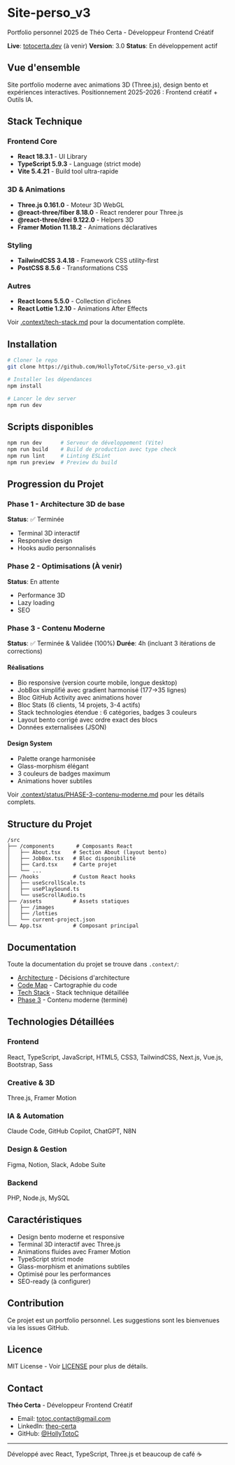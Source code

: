 # Site-perso_v3

Portfolio personnel 2025 de Théo Certa - Développeur Frontend Créatif

**Live**: [totocerta.dev](https://totocerta.dev) (à venir)
**Version**: 3.0
**Status**: En développement actif

## Vue d'ensemble

Site portfolio moderne avec animations 3D (Three.js), design bento et expériences interactives. Positionnement 2025-2026 : Frontend créatif + Outils IA.

## Stack Technique

### Frontend Core
- **React 18.3.1** - UI Library
- **TypeScript 5.9.3** - Language (strict mode)
- **Vite 5.4.21** - Build tool ultra-rapide

### 3D & Animations
- **Three.js 0.161.0** - Moteur 3D WebGL
- **@react-three/fiber 8.18.0** - React renderer pour Three.js
- **@react-three/drei 9.122.0** - Helpers 3D
- **Framer Motion 11.18.2** - Animations déclaratives

### Styling
- **TailwindCSS 3.4.18** - Framework CSS utility-first
- **PostCSS 8.5.6** - Transformations CSS

### Autres
- **React Icons 5.5.0** - Collection d'icônes
- **React Lottie 1.2.10** - Animations After Effects

Voir [.context/tech-stack.md](.context/tech-stack.md) pour la documentation complète.

## Installation

```bash
# Cloner le repo
git clone https://github.com/HollyTotoC/Site-perso_v3.git

# Installer les dépendances
npm install

# Lancer le dev server
npm run dev
```

## Scripts disponibles

```bash
npm run dev      # Serveur de développement (Vite)
npm run build    # Build de production avec type check
npm run lint     # Linting ESLint
npm run preview  # Preview du build
```

## Progression du Projet

### Phase 1 - Architecture 3D de base
**Status**: ✅ Terminée
- Terminal 3D interactif
- Responsive design
- Hooks audio personnalisés

### Phase 2 - Optimisations (À venir)
**Status**: En attente
- Performance 3D
- Lazy loading
- SEO

### Phase 3 - Contenu Moderne
**Status**: ✅ Terminée & Validée (100%)
**Durée**: 4h (incluant 3 itérations de corrections)

#### Réalisations
- Bio responsive (version courte mobile, longue desktop)
- JobBox simplifié avec gradient harmonisé (177→35 lignes)
- Bloc GitHub Activity avec animations hover
- Bloc Stats (6 clients, 14 projets, 3-4 actifs)
- Stack technologies étendue : 6 catégories, badges 3 couleurs
- Layout bento corrigé avec ordre exact des blocs
- Données externalisées (JSON)

#### Design System
- Palette orange harmonisée
- Glass-morphism élégant
- 3 couleurs de badges maximum
- Animations hover subtiles

Voir [.context/status/PHASE-3-contenu-moderne.md](.context/status/PHASE-3-contenu-moderne.md) pour les détails complets.

## Structure du Projet

```
/src
├── /components       # Composants React
│   ├── About.tsx    # Section About (layout bento)
│   ├── JobBox.tsx   # Bloc disponibilité
│   ├── Card.tsx     # Carte projet
│   └── ...
├── /hooks           # Custom React hooks
│   ├── useScrollScale.ts
│   ├── usePlaySound.ts
│   └── useScrollAudio.ts
├── /assets          # Assets statiques
│   ├── /images
│   ├── /lotties
│   └── current-project.json
└── App.tsx          # Composant principal
```

## Documentation

Toute la documentation du projet se trouve dans `.context/`:

- [Architecture](.context/architecture.md) - Décisions d'architecture
- [Code Map](.context/code-map.md) - Cartographie du code
- [Tech Stack](.context/tech-stack.md) - Stack technique détaillée
- [Phase 3](.context/status/PHASE-3-contenu-moderne.md) - Contenu moderne (terminé)

## Technologies Détaillées

### Frontend
React, TypeScript, JavaScript, HTML5, CSS3, TailwindCSS, Next.js, Vue.js, Bootstrap, Sass

### Creative & 3D
Three.js, Framer Motion

### IA & Automation
Claude Code, GitHub Copilot, ChatGPT, N8N

### Design & Gestion
Figma, Notion, Slack, Adobe Suite

### Backend
PHP, Node.js, MySQL

## Caractéristiques

- Design bento moderne et responsive
- Terminal 3D interactif avec Three.js
- Animations fluides avec Framer Motion
- TypeScript strict mode
- Glass-morphism et animations subtiles
- Optimisé pour les performances
- SEO-ready (à configurer)

## Contribution

Ce projet est un portfolio personnel. Les suggestions sont les bienvenues via les issues GitHub.

## Licence

MIT License - Voir [LICENSE](LICENSE) pour plus de détails.

## Contact

**Théo Certa** - Développeur Frontend Créatif
- Email: [totoc.contact@gmail.com](mailto:totoc.contact@gmail.com)
- LinkedIn: [theo-certa](https://www.linkedin.com/in/theo-certa/)
- GitHub: [@HollyTotoC](https://github.com/HollyTotoC)

---

Développé avec React, TypeScript, Three.js et beaucoup de café ☕
